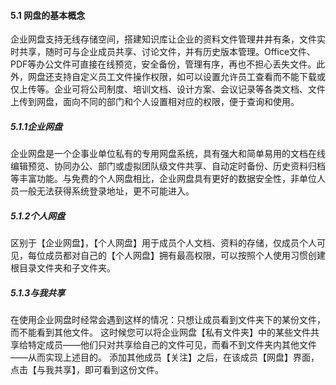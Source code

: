 #### 5.1 网盘的基本概念

企业网盘支持无线存储空间，搭建知识库让企业的资料文件管理井井有条，文件实时共享，随时可与企业成员共享、讨论文件，并有历史版本管理。Office文件、PDF等办公文件可直接在线预览，安全备份，管理有序，再也不担心丢失文件。此外，网盘还支持自定义员工文件操作权限，如可以设置允许员工查看而不能下载或仅上传等。企业可将公司制度、培训文档、设计方案、会议记录等各类文档、文件上传到网盘，面向不同的部门和个人设置相对应的权限，便于查询和使用。

##### 5.1.1企业网盘

企业网盘是一个企事业单位私有的专用网盘系统，具有强大和简单易用的文档在线编辑预览、协同办公、部门或虚拟团队级文件共享、自动定时备份、历史资料归档等丰富功能。与免费的个人网盘相比，企业网盘具有更好的数据安全性，非单位人员一般无法获得系统登录地址，更不可能进入。

##### 5.1.2个人网盘

区别于【企业网盘】，【个人网盘】用于成员个人文档、资料的存储，仅成员个人可见，每位成员都对自己的【个人网盘】拥有最高权限，可以按照个人使用习惯创建根目录文件夹和子文件夹。

##### 5.1.3与我共享

在使用企业网盘时经常会遇到这样的情况：只想让成员看到文件夹下的某份文件，而不能看到其他文件。
这时候您可以将企业网盘【私有文件夹】中的某些文件共享给特定成员——他们只对共享给自己的文件可见，而看不到文件夹内其他文件——从而实现上述目的。
添加其他成员【关注】之后，在该成员【网盘】界面，点击【与我共享】，即可看到这份文件。

